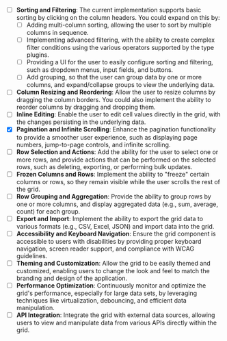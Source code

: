 - [ ] **Sorting and Filtering**: The current implementation supports basic sorting by clicking on the column headers. You could expand on this by:
  - [ ]  Adding multi-column sorting, allowing the user to sort by multiple columns in sequence.
  - [ ]  Implementing advanced filtering, with the ability to create complex filter conditions using the various operators supported by the type plugins.
  - [ ]  Providing a UI for the user to easily configure sorting and filtering, such as dropdown menus, input fields, and buttons.
  - [ ]  Add grouping, so that the user can group data by one or more columns, and expand/collapse groups to view the underlying data.
- [ ] **Column Resizing and Reordering**: Allow the user to resize columns by dragging the column borders. You could also implement the ability to reorder columns by dragging and dropping them.
- [ ] **Inline Editing**: Enable the user to edit cell values directly in the grid, with the changes persisting in the underlying data.
- [x] **Pagination and Infinite Scrolling**: Enhance the pagination functionality to provide a smoother user experience, such as displaying page numbers, jump-to-page controls, and infinite scrolling.
- [ ] **Row Selection and Actions**: Add the ability for the user to select one or more rows, and provide actions that can be performed on the selected rows, such as deleting, exporting, or performing bulk updates.
- [ ] **Frozen Columns and Rows**: Implement the ability to "freeze" certain columns or rows, so they remain visible while the user scrolls the rest of the grid.
- [ ] **Row Grouping and Aggregation**: Provide the ability to group rows by one or more columns, and display aggregated data (e.g., sum, average, count) for each group.
- [ ] **Export and Import**: Implement the ability to export the grid data to various formats (e.g., CSV, Excel, JSON) and import data into the grid.
- [ ] **Accessibility and Keyboard Navigation**: Ensure the grid component is accessible to users with disabilities by providing proper keyboard navigation, screen reader support, and compliance with WCAG guidelines.
- [ ] **Theming and Customization**: Allow the grid to be easily themed and customized, enabling users to change the look and feel to match the branding and design of the application.
- [ ] **Performance Optimization**: Continuously monitor and optimize the grid's performance, especially for large data sets, by leveraging techniques like virtualization, debouncing, and efficient data manipulation.
- [ ] **API Integration**: Integrate the grid with external data sources, allowing users to view and manipulate data from various APIs directly within the grid.